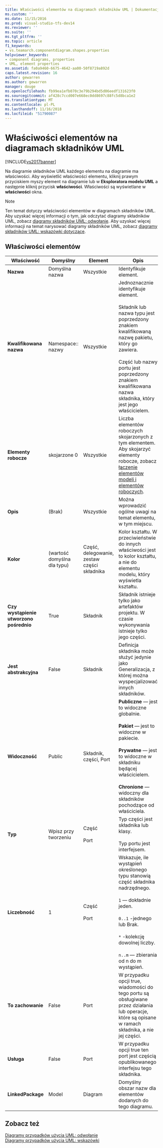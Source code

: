 ```yaml
---
title: Właściwości elementów na diagramach składników UML | Dokumentacja firmy Microsoft
ms.custom: ''
ms.date: 11/15/2016
ms.prod: visual-studio-tfs-dev14
ms.reviewer: ''
ms.suite: ''
ms.tgt_pltfrm: ''
ms.topic: article
f1_keywords:
- vs.teamarch.componentdiagram.shapes.properties
helpviewer_keywords:
- component diagrams, properties
- UML, element properties
ms.assetid: fa0a9460-6675-4642-aa00-50f8719a892d
caps.latest.revision: 16
author: gewarren
ms.author: gewarren
manager: douge
ms.openlocfilehash: fb99ea1efb070c3e79b294bd5d06eedf131623f0
ms.sourcegitcommit: af428c7ccd007e668ec0dd8697c88fc5d8bca1e2
ms.translationtype: MT
ms.contentlocale: pl-PL
ms.lasthandoff: 11/16/2018
ms.locfileid: "51790087"
---
```

# <a name="properties-of-elements-on-uml-component-diagrams"></a>Właściwości elementów na diagramach składników UML
[!INCLUDE[vs2017banner](../includes/vs2017banner.md)]

Na diagramie składników UML każdego elementu na diagramie ma właściwości. Aby wyświetlić właściwości elementu, kliknij prawym przyciskiem myszy element na diagramie lub w **Eksploratora modelu UML** a następnie kliknij przycisk **właściwości**. Właściwości są wyświetlane w **właściwości** okna.  
  
> [!NOTE]
>  Ten temat dotyczy właściwości elementów w diagramach składników UML. Aby uzyskać więcej informacji o tym, jak odczytać diagramy składników UML, zobacz [diagramy składników UML: odwołanie](../modeling/uml-component-diagrams-reference.md). Aby uzyskać więcej informacji na temat narysować diagramy składników UML, zobacz [diagramy składników UML: wskazówki dotyczące](../modeling/uml-component-diagrams-guidelines.md).  
  
## <a name="properties-of-elements"></a>Właściwości elementów  
  
|Właściwość|Domyślny|Element|Opis|  
|--------------|-------------|-------------|-----------------|  
|**Nazwa**|Domyślna nazwa|Wszystkie|Identyfikuje element.|  
|**Kwalifikowana nazwa**|Namespace:: nazwy|Wszystkie|Jednoznacznie identyfikuje element.<br /><br /> Składnik lub nazwa typu jest poprzedzony znakiem kwalifikowaną nazwę pakietu, który go zawiera.<br /><br /> Część lub nazwy portu jest poprzedzony znakiem kwalifikowana nazwa składnika, który jest jego właścicielem.|  
|**Elementy robocze**|skojarzone 0|Wszystkie|Liczba elementów roboczych skojarzonych z tym elementem. Aby skojarzyć elementy robocze, zobacz [łączenie elementów modeli i elementów roboczych](../modeling/link-model-elements-and-work-items.md).|  
|**Opis**|(Brak)|Wszystkie|Można wprowadzić ogólne uwagi na temat elementu, w tym miejscu.|  
|**Kolor**|(wartość domyślna dla typu)|Część, delegowanie, zestaw części składnika|Kolor kształtu. W przeciwieństwie do innych właściwości jest to kolor kształtu, a nie do elementu modelu, który wyświetla kształtu.|  
|**Czy wystąpienie utworzono pośrednio**|True|Składnik|Składnik istnieje tylko jako artefaktów projektu. W czasie wykonywania istnieje tylko jego części.|  
|**Jest abstrakcyjna**|False|Składnik|Definicja składnika może służyć jedynie jako Generalizacja, z której można wyspecjalizować innych składników.|  
|**Widoczność**|Public|Składnik, części, Port|**Publiczne** — jest to widoczne globalnie.<br /><br /> **Pakiet** — jest to widoczne w pakiecie.<br /><br /> **Prywatne** — jest to widoczne w składniku będącej właścicielem.<br /><br /> **Chronione** — widoczny dla składników pochodzące od właściciela.|  
|**Typ**|Wpisz przy tworzeniu|Część<br /><br /> Port|Typ części jest składnika lub klasy.<br /><br /> Typ portu jest interfejsem.|  
|**Liczebność**|1|Część<br /><br /> Port|Wskazuje, ile wystąpień określonego typu stanowią część składnika nadrzędnego.<br /><br /> `1` — dokładnie jeden.<br /><br /> `0..1` -jednego lub Brak.<br /><br /> `*` -kolekcję dowolnej liczby.<br /><br /> `n..m` — zbierania od n do m wystąpień.|  
|**To zachowanie**|False|Port|W przypadku opcji true, wiadomości do tego portu są obsługiwane przez działania lub operacje, które są opisane w ramach składnika, a nie jej części.|  
|**Usługa**|False|Port|W przypadku opcji true ten port jest częścią opublikowanego interfejsu tego składnika.|  
|**LinkedPackage**|Model|Diagram|Domyślny obszar nazw dla elementów dodanych do tego diagramu.|  
  
## <a name="see-also"></a>Zobacz też  
 [Diagramy przypadków użycia UML: odwołanie](../modeling/uml-use-case-diagrams-reference.md)   
 [Diagramy przypadków użycia UML: wskazówki](../modeling/uml-use-case-diagrams-guidelines.md)



